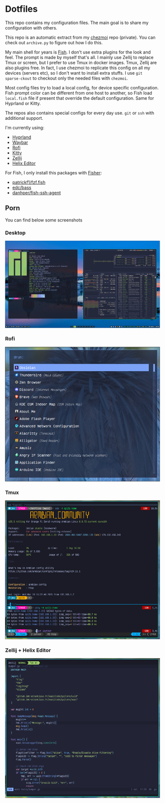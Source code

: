 # Dotfiles

This repo contains my configuration files. The main goal is to share my
configuration with others.

This repo is an automatic extract from my [chezmoi](https://www.chezmoi.io/)
repo (private). You can check out `archive.py` to figure out how I do this.

My main shell for years is [Fish](https://fishshell.com/). I don't use extra
plugins for the look and feel. The prompt is made by myself that's all. I mainly
use Zellij to replace Tmux or screen, but I prefer to use Tmux in docker images.
Tmux, Zellij are also plugins free. In fact, I use chezmoi to replicate this
config on all my devices (servers etc), so I don't want to install extra stuffs.
I use `git sparse-ckout` to checkout only the needed files with `chezmoi`.

Most config files try to load a local config, for device specific configuration.
Fish prompt color can be different from one host to another, so Fish load
`local.fish` file if present that override the default configuration.
Same for Hyprland or Kitty.

The repos also contains special configs for every day use. `git` or `ssh` with
additional support.

I'm currently using:

- [Hyprland](https://hyprland.org/)
- [Waybar](https://github.com/Alexays/Waybar)
- [Rofi](https://github.com/lbonn/rofi)
- [Kitty](https://sw.kovidgoyal.net/kitty/)
- [Zellij](https://zellij.dev/)
- [Helix Editor](https://helix-editor.com/)

For Fish, I only install this packages with [Fisher](https://github.com/jorgebucaran/fisher):

- [patrickf1/fzf.fish](https://github.com/PatrickF1/fzf.fish)
- [edc/bass](https://github.com/edc/bass)
- [danhper/fish-ssh-agent](https://github.com/danhper/fish-ssh-agent)

## Porn

You can find below some screenshots

### Desktop

![Desktop](./shots/desk.png)

### Rofi

![Rofi](./shots/rofi.png)

### Tmux

![Tmux](./shots/tmux.png)

### Zellij + Helix Editor

![Zellij](./shots/helix-zellij.png)
